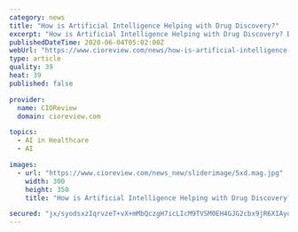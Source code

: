 ```yaml
---
category: news
title: "How is Artificial Intelligence Helping with Drug Discovery?"
excerpt: "How is Artificial Intelligence Helping with Drug Discovery? By CIOReview - Drug discovery is a lengthy, complicated, and expensive process requiring the concerted efforts of the best of the"
publishedDateTime: 2020-06-04T05:02:00Z
webUrl: "https://www.cioreview.com/news/how-is-artificial-intelligence-helping-with-drug-discovery-nid-31441-cid-244.html"
type: article
quality: 39
heat: 39
published: false

provider:
  name: CIOReview
  domain: cioreview.com

topics:
  - AI in Healthcare
  - AI

images:
  - url: "https://www.cioreview.com/news_new/sliderimage/5xd.mag.jpg"
    width: 300
    height: 350
    title: "How is Artificial Intelligence Helping with Drug Discovery?"

secured: "jx/syodsxzIqrvzeT+vX+mMbQczgH7icLIcM9TVSM0EH4GJG2cbx9jR6XIAyokcEmboWd4kdeFGv1mdZgbHD2/5F1X5odgt+x7SffcmPLYu2sl2aRrPoSAmHBkihfvj9sCrU2CkY/9DA0RaQn2k0oEXt5T1NmVOLiIfv//5jnOaG4Gi45QZ0f7ab+VD6u0oJSKxMfo33Z58d3XTiAHUt8w8Ch4weGVJr2GExipwuyh2QhQVJKRHPGCG2HgIp8yIZVAr0kTyv51w7FbsFtSQ/1KouDm4z1MuW6TUN5dXASGo/MRZMcUdUXxP9+0FkOnNLIuCMpb9FPzEPDaP7RUbXuZeyiDdQz218CM8wH/EpNPugkYR/N0j6R5vnvAJVeV44GDQvHQQDUj4Ude3PrPtsKCKVJ/IF6NhUOApjDsdH0K/NmKGspwZcGF6sNA6w63z1hX6NeUPEbAMP5pe/7oC9jxQAzxAUOCqNNtoCom8JcPo=;KgZCHTMxpwURm769BvsImQ=="
---
```


